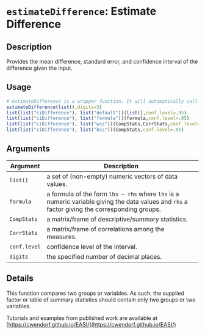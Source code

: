 # `estimateDifference`: Estimate Difference

## Description

Provides the mean difference, standard error, and confidence interval of the difference given the input.

## Usage

```r
# estimateDifference is a wrapper function. It will automatically call the appropriate method below given the class of the object.
estimateDifference(list(),digits=3)
list(list("ciDifference"), list("default"))(list(),conf.level=.95)
list(list("ciDifference"), list("formula"))(formula,conf.level=.95)
list(list("ciDifference"), list("wss"))(CompStats,CorrStats,conf.level=.95)
list(list("ciDifference"), list("bss"))(CompStats,conf.level=.95)
```


## Arguments

Argument      |Description
------------- |----------------
```list()```     |     a set of (non-empty) numeric vectors of data values.
```formula```     |     a formula of the form `lhs ~ rhs` where `lhs` is a numeric variable giving the data values and `rhs` a factor giving the corresponding groups.
```CompStats```     |     a matrix/frame of descriptive/summary statistics.
```CorrStats```     |     a matrix/frame of correlations among the measures.
```conf.level```     |     confidence level of the interval.
```digits```     |     the specified number of decimal places.

## Details


 This function compares two groups or variables. As such, the supplied factor or table of summary statistics should contain only two groups or two variables.
 
 Tutorials and examples from published work are available at [https://cwendorf.github.io/EASI/](https://cwendorf.github.io/EASI/) 


